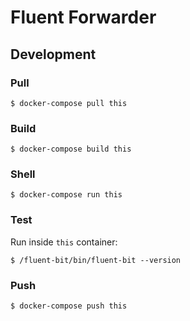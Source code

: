 # Fluent Forwarder

## Development

### Pull

```
$ docker-compose pull this
```

### Build

```
$ docker-compose build this
```

### Shell

```
$ docker-compose run this
```

### Test

Run inside `this` container:

```
$ /fluent-bit/bin/fluent-bit --version
```

### Push

```
$ docker-compose push this
```
